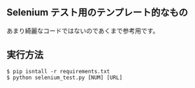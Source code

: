 ## Selenium テスト用のテンプレート的なもの

あまり綺麗なコードではないのであくまで参考用です。

## 実行方法

```
$ pip isntall -r requirements.txt
$ python selenium_test.py [NUM] [URL]
```